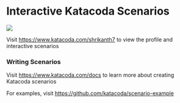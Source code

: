 # Interactive Katacoda Scenarios

[![](http://shields.katacoda.com/katacoda/shrikanth7/count.svg)](https://www.katacoda.com/shrikanth7 "Get your profile on Katacoda.com")

Visit https://www.katacoda.com/shrikanth7 to view the profile and interactive scenarios

### Writing Scenarios
Visit https://www.katacoda.com/docs to learn more about creating Katacoda scenarios

For examples, visit https://github.com/katacoda/scenario-example
